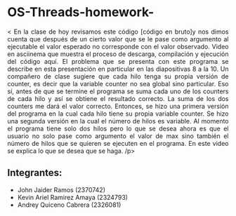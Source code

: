 # OS-Threads-homework-

<p style="text-align: justify;"><
En la clase de hoy revisamos este código [código en bruto]y nos dimos cuenta que después de un cierto valor que se le pase como argumento al ejecutable el valor esperado no corresponde con el valor observado.  Video en asciinema que muestra el proceso de descarga, compilación y ejecución del código aquí. El problema que se presenta con este programa se describe en esta presentación en particular en las diapositivas 8  a la 10.  
Un compañero de clase sugiere que cada hilo tenga su propia versión de counter, es decir que la variable counter no sea global sino particular. Eso sí, antes de que se termine el programa se suma cada uno de los counters de cada hilo y así se obtiene el resultado correcto. La suma de los dos counters me dará el valor correcto.
Entonces,  se hizo una primera versión del programa en la cual cada hilo tiene su propia variable counter.
Se hizo una segunda versión en la cual el número de hilos es variable. Al momento el programa tiene solo dos hilos pero lo que se desea ahora es que el usuario no solo pase como argumento el valor de max sino también el número de hilos que se quieren se ejecuten en el programa. En este video se explica lo que se desea que se haga.
/p>

## Integrantes:

  - John Jaider Ramos (2370742)
  - Kevin Ariel Ramirez Amaya (2324793)
  - Andrey Quiceno Cabrera (2326081)
